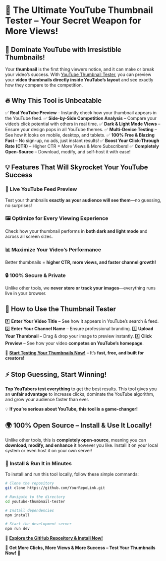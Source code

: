 # 🎯 The Ultimate YouTube Thumbnail Tester – **Your Secret Weapon for More Views!**

## 🚀 Dominate YouTube with Irresistible Thumbnails!
Your **thumbnail** is the first thing viewers notice, and it can make or break your video’s success. With [YouTube Thumbnail Tester](https://youtubethumbnailtester.vercel.app/), you can preview your **video thumbnails directly inside YouTube’s layout** and see exactly how they compare to the competition.

## 🔥 Why This Tool is **Unbeatable**
✅ **Real YouTube Preview** – Instantly check how your thumbnail appears in the YouTube feed.
✅ **Side-by-Side Competition Analysis** – Compare your video’s click potential with others in real time.
✅ **Dark & Light Mode Views** – Ensure your design pops in all YouTube themes.
✅ **Multi-Device Testing** – See how it looks on mobile, desktop, and tablets.
✅ **100% Free & Blazing Fast** – No sign-up, no ads, just instant results!
✅ **Boost Your Click-Through Rate (CTR)** – Higher CTR = More Views & More Subscribers!
✅ **Completely Open-Source** – Download, modify, and self-host it with ease!

## 💡 Features That Will **Skyrocket Your YouTube Success**
### 🎥 **Live YouTube Feed Preview**
Test your thumbnails **exactly as your audience will see them**—no guessing, no surprises!

### 🖼 **Optimize for Every Viewing Experience**
Check how your thumbnail performs in **both dark and light mode** and across all screen sizes.

### 📊 **Maximize Your Video’s Performance**
Better thumbnails = **higher CTR, more views, and faster channel growth!**

### 🔒 **100% Secure & Private**
Unlike other tools, we **never store or track your images**—everything runs live in your browser.

## 📌 How to Use the Thumbnail Tester
1️⃣ **Enter Your Video Title** – See how it appears in YouTube’s search & feed.
2️⃣ **Enter Your Channel Name** – Ensure professional branding.
3️⃣ **Upload Your Thumbnail** – Drag & drop your image to preview instantly.
4️⃣ **Click Preview** – See how your video **competes on YouTube’s homepage**.

🚀 **[Start Testing Your Thumbnails Now!](https://youtubethumbnailtester.vercel.app/)** – It’s **fast, free, and built for creators!**

## ⚡ Stop Guessing, Start Winning!
**Top YouTubers test everything** to get the best results. This tool gives you an **unfair advantage** to increase clicks, dominate the YouTube algorithm, and grow your audience faster than ever.

💡 **If you’re serious about YouTube, this tool is a game-changer!**

## 🌍 **100% Open Source – Install & Use It Locally!**
Unlike other tools, this is **completely open-source**, meaning you can **download, modify, and enhance** it however you like. Install it on your local system or even host it on your own server!

### 🚀 Install & Run It in Minutes
To install and run this tool locally, follow these simple commands:
```sh
# Clone the repository
git clone https://github.com/YourRepoLink.git

# Navigate to the directory
cd youtube-thumbnail-tester

# Install dependencies
npm install

# Start the development server
npm run dev
```
🔗 **[Explore the GitHub Repository & Install Now!](https://github.com/YourRepoLink)**

🚀 **Get More Clicks, More Views & More Success – Test Your Thumbnails Now!** 🚀

